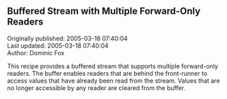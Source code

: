 ## Buffered Stream with Multiple Forward-Only Readers  
Originally published: 2005-03-18 07:40:04  
Last updated: 2005-03-18 07:40:04  
Author: Dominic Fox  
  
This recipe provides a buffered stream that supports multiple forward-only readers. The buffer enables readers that are behind the front-runner to access values that have already been read from the stream. Values that are no longer accessible by any reader are cleared from the buffer.